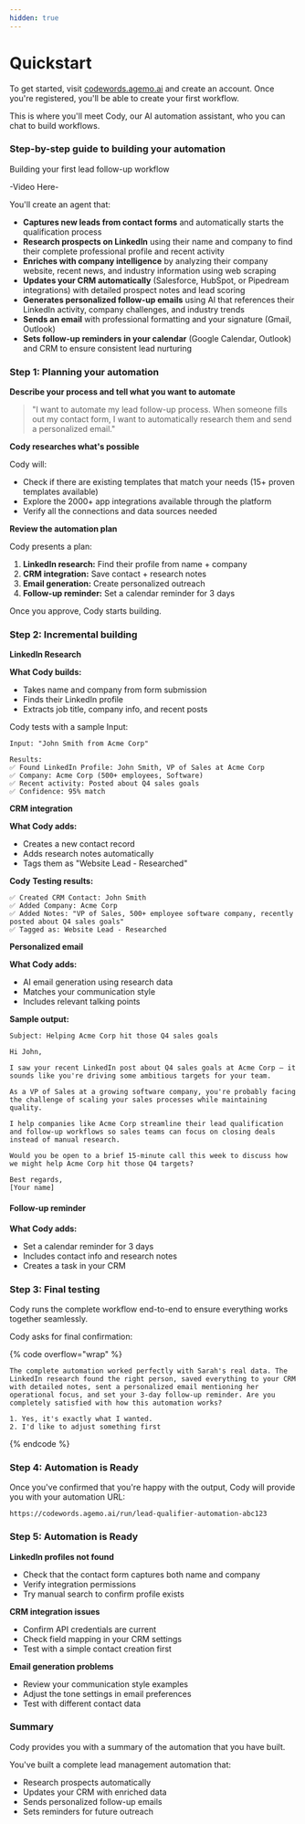 ```yaml
---
hidden: true
---
```


# Quickstart

To get started, visit [codewords.agemo.ai](http://codewords.agemo.ai/) and create an account. Once you're registered, you'll be able to create your first workflow.&#x20;

This is where you'll meet Cody, our AI automation assistant, who you can chat to build workflows.&#x20;

### Step-by-step guide to building your automation

Building your first lead follow-up workflow

-Video Here-

You'll create an agent that:

* **Captures new leads from contact forms** and automatically starts the qualification process
* **Research prospects on LinkedIn** using their name and company to find their complete professional profile and recent activity
* **Enriches with company intelligence** by analyzing their company website, recent news, and industry information using web scraping
* **Updates your CRM automatically** (Salesforce, HubSpot, or Pipedream integrations) with detailed prospect notes and lead scoring
* **Generates personalized follow-up emails** using AI that references their LinkedIn activity, company challenges, and industry trends
* **Sends an email** with professional formatting and your signature (Gmail, Outlook)
* **Sets follow-up reminders in your calendar** (Google Calendar, Outlook) and CRM to ensure consistent lead nurturing

### Step 1: Planning your automation

**Describe your process and tell what you want to automate**

> "I want to automate my lead follow-up process. When someone fills out my contact form, I want to automatically research them and send a personalized email."

**Cody researches what's possible**

Cody will:

* Check if there are existing templates that match your needs (15+ proven templates available)
* Explore the 2000+ app integrations available through the platform
* Verify all the connections and data sources needed

**Review the automation plan**

Cody presents a plan:

1. **LinkedIn research:** Find their profile from name + company
2. **CRM integration:** Save contact + research notes
3. **Email generation:** Create personalized outreach
4. **Follow-up reminder:** Set a calendar reminder for 3 days

Once you approve, Cody starts building.

### Step 2: Incremental building

**LinkedIn Research**

**What Cody builds:**

* Takes name and company from form submission
* Finds their LinkedIn profile
* Extracts job title, company info, and recent posts

Cody tests with a sample Input:

```
Input: "John Smith from Acme Corp"

Results:
✅ Found LinkedIn Profile: John Smith, VP of Sales at Acme Corp
✅ Company: Acme Corp (500+ employees, Software)  
✅ Recent activity: Posted about Q4 sales goals
✅ Confidence: 95% match
```

**CRM integration**&#x20;

**What Cody adds:**

* Creates a new contact record
* Adds research notes automatically
* Tags them as "Website Lead - Researched"

**Cody** **Testing results:**

```
✅ Created CRM Contact: John Smith
✅ Added Company: Acme Corp
✅ Added Notes: "VP of Sales, 500+ employee software company, recently posted about Q4 sales goals"
✅ Tagged as: Website Lead - Researched
```

**Personalized email**

**What Cody adds:**

* AI email generation using research data
* Matches your communication style
* Includes relevant talking points

**Sample output:**

<pre data-overflow="wrap"><code>Subject: Helping Acme Corp hit those Q4 sales goals

Hi John,
<strong>
</strong>I saw your recent LinkedIn post about Q4 sales goals at Acme Corp — it sounds like you're driving some ambitious targets for your team.

As a VP of Sales at a growing software company, you're probably facing the challenge of scaling your sales processes while maintaining quality.

I help companies like Acme Corp streamline their lead qualification and follow-up workflows so sales teams can focus on closing deals instead of manual research.

Would you be open to a brief 15-minute call this week to discuss how we might help Acme Corp hit those Q4 targets?

Best regards,
[Your name]
</code></pre>

#### **Follow-up reminder**

**What Cody adds:**

* Set a calendar reminder for 3 days
* Includes contact info and research notes
* Creates a task in your CRM

### Step 3: Final testing

Cody runs the complete workflow end-to-end to ensure everything works together seamlessly.

Cody asks for final confirmation:

{% code overflow="wrap" %}
```
The complete automation worked perfectly with Sarah's real data. The LinkedIn research found the right person, saved everything to your CRM with detailed notes, sent a personalized email mentioning her operational focus, and set your 3-day follow-up reminder. Are you completely satisfied with how this automation works?

1. Yes, it's exactly what I wanted.                
2. I'd like to adjust something first
```
{% endcode %}

### Step 4: Automation is Ready

Once you've confirmed that you're happy with the output, Cody will provide you with your automation URL:

```
https://codewords.agemo.ai/run/lead-qualifier-automation-abc123
```

### Step 5: Automation is Ready

**LinkedIn profiles not found**

* Check that the contact form captures both name and company
* Verify integration permissions
* Try manual search to confirm profile exists

**CRM integration issues**

* Confirm API credentials are current
* Check field mapping in your CRM settings
* Test with a simple contact creation first

**Email generation problems**

* Review your communication style examples
* Adjust the tone settings in email preferences
* Test with different contact data

### Summary

Cody provides you with a summary of the automation that you have built.

&#x20;You've built a complete lead management automation that:

* Research prospects automatically
* Updates your CRM with enriched data
* Sends personalized follow-up emails
* Sets reminders for future outreach

